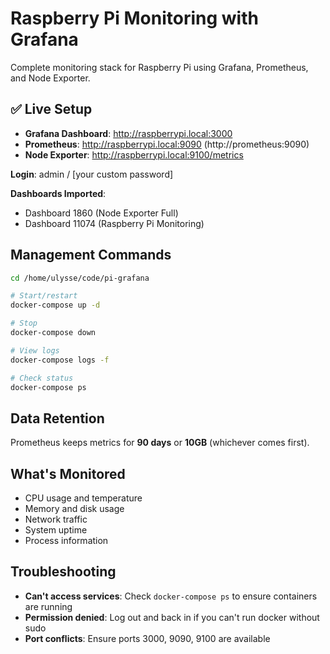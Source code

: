 # Raspberry Pi Monitoring with Grafana

Complete monitoring stack for Raspberry Pi using Grafana, Prometheus, and Node Exporter.

## ✅ Live Setup

- **Grafana Dashboard**: http://raspberrypi.local:3000
- **Prometheus**: http://raspberrypi.local:9090 (http://prometheus:9090)
- **Node Exporter**: http://raspberrypi.local:9100/metrics

**Login**: admin / [your custom password]

**Dashboards Imported**:
- Dashboard 1860 (Node Exporter Full)
- Dashboard 11074 (Raspberry Pi Monitoring)

## Management Commands

```bash
cd /home/ulysse/code/pi-grafana

# Start/restart
docker-compose up -d

# Stop
docker-compose down

# View logs
docker-compose logs -f

# Check status
docker-compose ps
```

## Data Retention

Prometheus keeps metrics for **90 days** or **10GB** (whichever comes first).

## What's Monitored

- CPU usage and temperature
- Memory and disk usage
- Network traffic
- System uptime
- Process information

## Troubleshooting

- **Can't access services**: Check `docker-compose ps` to ensure containers are running
- **Permission denied**: Log out and back in if you can't run docker without sudo
- **Port conflicts**: Ensure ports 3000, 9090, 9100 are available
